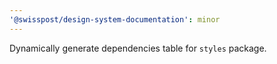 ```yaml
---
'@swisspost/design-system-documentation': minor
---
```


Dynamically generate dependencies table for `styles` package.